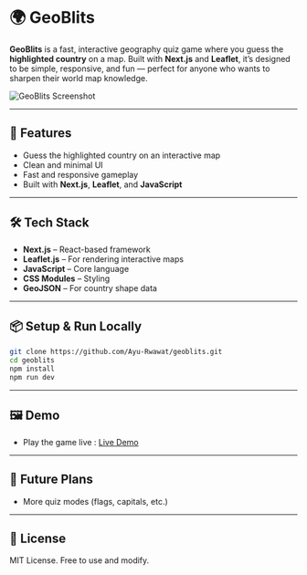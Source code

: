 # 🌍 GeoBlits

**GeoBlits** is a fast, interactive geography quiz game where you guess the **highlighted country** on a map. Built with **Next.js** and **Leaflet**, it’s designed to be simple, responsive, and fun — perfect for anyone who wants to sharpen their world map knowledge.

![GeoBlits Screenshot](https://res.cloudinary.com/dqvwf3z2c/image/upload/v1750079999/opengraph-image_btfado.png)

---

## 🚀 Features

- Guess the highlighted country on an interactive map
- Clean and minimal UI
- Fast and responsive gameplay
- Built with **Next.js**, **Leaflet**, and **JavaScript**

---

## 🛠️ Tech Stack

- **Next.js** – React-based framework
- **Leaflet.js** – For rendering interactive maps
- **JavaScript** – Core language
- **CSS Modules** – Styling
- **GeoJSON** – For country shape data

---

## 📦 Setup & Run Locally

```bash
git clone https://github.com/Ayu-Rwawat/geoblits.git
cd geoblits
npm install
npm run dev
```
---

## 🖼️ Demo

- Play the game live :  [Live Demo](https://geoblits.ayush.it.com)

---

## 📌 Future Plans

- More quiz modes (flags, capitals, etc.)

---

## 📄 License
MIT License. Free to use and modify.
